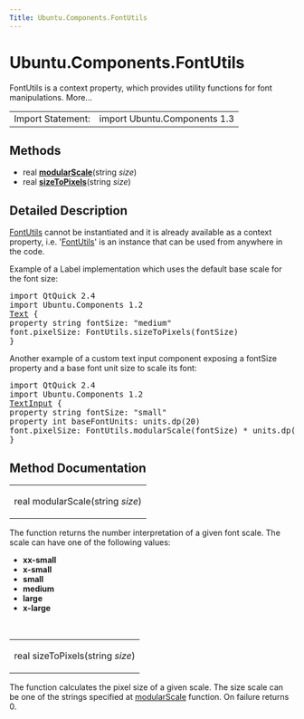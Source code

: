 ```yaml
---
Title: Ubuntu.Components.FontUtils
---
```


# Ubuntu.Components.FontUtils

<span class="subtitle"></span>
<!-- $$$FontUtils-brief -->
<p>FontUtils is a context property, which provides utility functions for font manipulations. More...</p>
<!-- @@@FontUtils -->
<table class="alignedsummary">
<tr><td class="memItemLeft rightAlign topAlign"> Import Statement:</td><td class="memItemRight bottomAlign"> import Ubuntu.Components 1.3</td></tr></table><ul>
</ul>
<h2 id="methods">Methods</h2>
<ul>
<li class="fn">real <b><b><a href="#modularScale-method">modularScale</a></b></b>(string <i>size</i>)</li>
<li class="fn">real <b><b><a href="#sizeToPixels-method">sizeToPixels</a></b></b>(string <i>size</i>)</li>
</ul>
<!-- $$$FontUtils-description -->
<h2 id="details">Detailed Description</h2>
</p>
<p><a href="index.html">FontUtils</a> cannot be instantiated and it is already available as a context property, i.e&#x2e; '<a href="index.html">FontUtils</a>' is an instance that can be used from anywhere in the code.</p>
<p>Example of a Label implementation which uses the default base scale for the font size:</p>
<pre class="qml">import QtQuick 2.4
import Ubuntu.Components 1.2
<span class="type"><a href="../sdk-14.10/QtQuick.Text.md">Text</a></span> {
property <span class="type">string</span> <span class="name">fontSize</span>: <span class="string">&quot;medium&quot;</span>
<span class="name">font</span>.pixelSize: <span class="name">FontUtils</span>.<span class="name">sizeToPixels</span>(<span class="name">fontSize</span>)
}</pre>
<p>Another example of a custom text input component exposing a fontSize property and a base font unit size to scale its font:</p>
<pre class="qml">import QtQuick 2.4
import Ubuntu.Components 1.2
<span class="type"><a href="../sdk-14.10/QtQuick.TextInput.md">TextInput</a></span> {
property <span class="type">string</span> <span class="name">fontSize</span>: <span class="string">&quot;small&quot;</span>
property <span class="type">int</span> <span class="name">baseFontUnits</span>: <span class="name">units</span>.<span class="name">dp</span>(<span class="number">20</span>)
<span class="name">font</span>.pixelSize: <span class="name">FontUtils</span>.<span class="name">modularScale</span>(<span class="name">fontSize</span>) <span class="operator">*</span> <span class="name">units</span>.<span class="name">dp</span>(<span class="name">baseFontUnits</span>)
}</pre>
<!-- @@@FontUtils -->
<h2>Method Documentation</h2>
<!-- $$$modularScale -->
<table class="qmlname"><tr valign="top" id="modularScale-method"><td class="tblQmlFuncNode"><p><span class="type">real</span> <span class="name">modularScale</span>(<span class="type">string</span><i> size</i>)</p></td></tr></table><p>The function returns the number interpretation of a given font scale. The scale can have one of the following values:</p>
<ul>
<li><b>xx-small</b></li>
<li><b>x-small</b></li>
<li><b>small</b></li>
<li><b>medium</b></li>
<li><b>large</b></li>
<li><b>x-large</b></li>
</ul>
<!-- @@@modularScale -->
<br/>
<!-- $$$sizeToPixels -->
<table class="qmlname"><tr valign="top" id="sizeToPixels-method"><td class="tblQmlFuncNode"><p><span class="type">real</span> <span class="name">sizeToPixels</span>(<span class="type">string</span><i> size</i>)</p></td></tr></table><p>The function calculates the pixel size of a given scale. The size scale can be one of the strings specified at <a href="#modularScale-method">modularScale</a> function. On failure returns 0.</p>
<!-- @@@sizeToPixels -->
<br/>
